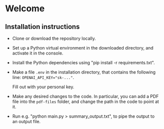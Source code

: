 # Welcome

## Installation instructions

- Clone or download the repository locally.
- Set up a Python virtual environment in the downloaded directory, and activate it in the console.
- Install the Python dependencies using "pip install -r requirements.txt".
- Make a file `.env` in the installation directory, that contains the following line:
  `OPENAI_API_KEY="sk-..."`.
  
  Fill out with your personal key.
- Make any desired changes to the code. In particular, you can add a PDF file into the `pdf-files` folder, and change the path in the code to point at it.
- Run e.g. "python main.py > summary_output.txt", to pipe the output to an output file.